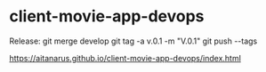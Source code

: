 # client-movie-app-devops

Release:
git merge develop
git tag -a v.0.1 -m "V.0.1"
git push --tags


https://aitanarus.github.io/client-movie-app-devops/index.html
